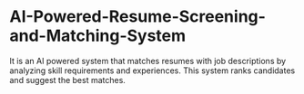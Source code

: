 # AI-Powered-Resume-Screening-and-Matching-System
It is an AI powered system that matches resumes with job descriptions by analyzing skill requirements and experiences. This system ranks candidates and suggest the best matches.

